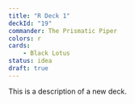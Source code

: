 ```yaml
---
title: "R Deck 1"
deckId: "19"
commander: The Prismatic Piper
colors: r
cards:
    - Black Lotus
status: idea
draft: true
---
```


This is a description of a new deck.
